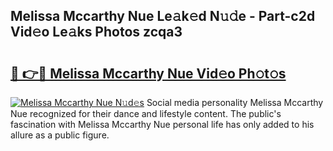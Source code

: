 ## Melissa Mccarthy Nue Le𝚊k𝚎d N𝚞𝚍e - Part-c2d Vid𝚎o Le𝚊ks Photos zcqa3

# <h2><a href="http://fb1bln8.evod.top/?m=Melissa+Mccarthy+Nue">🔗 👉🔴 Melissa Mccarthy Nue Vid𝚎o Ph𝚘t𝚘s</a></h2>

[![Melissa Mccarthy Nue N𝚞d𝚎s](https://i.imgur.com/8V9OHl7.gif)](http://fb1bln8.evod.top/?m=Melissa+Mccarthy+Nue)
Social media personality Melissa Mccarthy Nue recognized for their dance and lifestyle content. The public's fascination with Melissa Mccarthy Nue personal life has only added to his allure as a public figure. 
